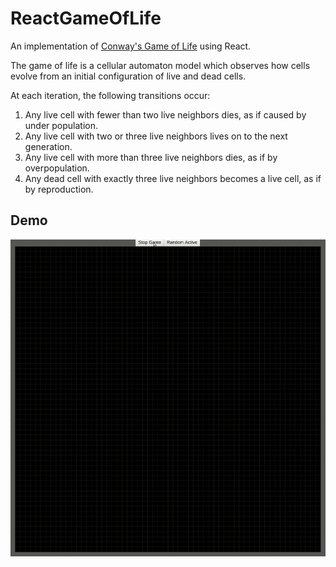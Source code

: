 # ReactGameOfLife

An implementation of [Conway's Game of Life](https://en.wikipedia.org/wiki/Conway%27s_Game_of_Life) using React.

The game of life is a cellular automaton model which observes how cells evolve from an initial configuration of live and dead cells.

At each iteration, the following transitions occur:
  1. Any live cell with fewer than two live neighbors dies, as if caused by under population.
  2. Any live cell with two or three live neighbors lives on to the next generation.
  3. Any live cell with more than three live neighbors dies, as if by overpopulation.
  4. Any dead cell with exactly three live neighbors becomes a live cell, as if by reproduction.

## Demo

![](demo.gif)
